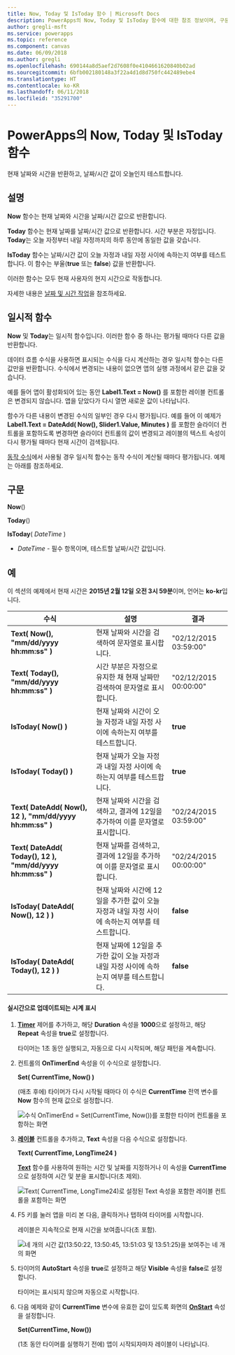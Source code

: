 ```yaml
---
title: Now, Today 및 IsToday 함수 | Microsoft Docs
description: PowerApps의 Now, Today 및 IsToday 함수에 대한 참조 정보이며, 구문과 예제를 포함하고 있습니다.
author: gregli-msft
ms.service: powerapps
ms.topic: reference
ms.component: canvas
ms.date: 06/09/2018
ms.author: gregli
ms.openlocfilehash: 690144a8d5aef2d7608f0e4104661620840b02ad
ms.sourcegitcommit: 6bfb002180148a3f22a4d1d8d750fc442489ebe4
ms.translationtype: HT
ms.contentlocale: ko-KR
ms.lasthandoff: 06/11/2018
ms.locfileid: "35291700"
---
```

# <a name="now-today-and-istoday-functions-in-powerapps"></a>PowerApps의 Now, Today 및 IsToday 함수
현재 날짜와 시간을 반환하고, 날짜/시간 값이 오늘인지 테스트합니다.

## <a name="description"></a>설명
**Now** 함수는 현재 날짜와 시간을 날짜/시간 값으로 반환합니다.

**Today** 함수는 현재 날짜를 날짜/시간 값으로 반환합니다. 시간 부분은 자정입니다. **Today**는 오늘 자정부터 내일 자정까지의 하루 동안에 동일한 값을 갖습니다.

**IsToday** 함수는 날짜/시간 값이 오늘 자정과 내일 자정 사이에 속하는지 여부를 테스트합니다. 이 함수는 부울(**true** 또는 **false**) 값을 반환합니다.

이러한 함수는 모두 현재 사용자의 현지 시간으로 작동합니다.

자세한 내용은 [날짜 및 시간 작업](../show-text-dates-times.md)을 참조하세요.

## <a name="volatile-functions"></a>일시적 함수
**Now** 및 **Today**는 일시적 함수입니다.  이러한 함수 중 하나는 평가될 때마다 다른 값을 반환합니다.  

데이터 흐름 수식을 사용하면 표시되는 수식을 다시 계산하는 경우 일시적 함수는 다른 값만을 반환합니다.  수식에서 변경되는 내용이 없으면 앱의 실행 과정에서 같은 값을 갖습니다.

예를 들어 앱이 활성화되어 있는 동안 **Label1.Text = Now()** 를 포함한 레이블 컨트롤은 변경되지 않습니다.  앱을 닫았다가 다시 열면 새로운 값이 나타납니다.

함수가 다른 내용이 변경된 수식의 일부인 경우 다시 평가됩니다.  예를 들어 이 예제가 **Label1.Text = DateAdd( Now(), Slider1.Value, Minutes )** 를 포함한 슬라이더 컨트롤을 포함하도록 변경하면 슬라이더 컨트롤의 값이 변경되고 레이블의 텍스트 속성이 다시 평가될 때마다 현재 시간이 검색됩니다.

[동작 수식](../working-with-formulas-in-depth.md)에서 사용될 경우 일시적 함수는 동작 수식이 계산될 때마다 평가됩니다.  예제는 아래를 참조하세요.

## <a name="syntax"></a>구문
**Now**()

**Today**()

**IsToday**( *DateTime* )

* *DateTime* - 필수 항목이며,  테스트할 날짜/시간 값입니다.

## <a name="examples"></a>예
이 섹션의 예제에서 현재 시간은 **2015년 2월 12일** **오전 3시 59분**이며, 언어는 **ko-kr**입니다.

| 수식 | 설명 | 결과 |
| --- | --- | --- |
| **Text( Now(), "mm/dd/yyyy hh:mm:ss" )** |현재 날짜와 시간을 검색하여 문자열로 표시합니다. |"02/12/2015 03:59:00" |
| **Text( Today(), "mm/dd/yyyy hh:mm:ss" )** |시간 부분은 자정으로 유지한 채 현재 날짜만 검색하여 문자열로 표시합니다. |"02/12/2015 00:00:00" |
| **IsToday( Now() )** |현재 날짜와 시간이 오늘 자정과 내일 자정 사이에 속하는지 여부를 테스트합니다. |**true** |
| **IsToday( Today() )** |현재 날짜가 오늘 자정과 내일 자정 사이에 속하는지 여부를 테스트합니다. |**true** |
| **Text( DateAdd( Now(), 12 ), "mm/dd/yyyy hh:mm:ss" )** |현재 날짜와 시간을 검색하고, 결과에 12일을 추가하여 이를 문자열로 표시합니다. |"02/24/2015 03:59:00" |
| **Text( DateAdd( Today(), 12 ), "mm/dd/yyyy hh:mm:ss" )** |현재 날짜를 검색하고, 결과에 12일을 추가하여 이를 문자열로 표시합니다. |"02/24/2015 00:00:00" |
| **IsToday( DateAdd( Now(), 12 ) )** |현재 날짜와 시간에 12일을 추가한 값이 오늘 자정과 내일 자정 사이에 속하는지 여부를 테스트합니다. |**false** |
| **IsToday( DateAdd( Today(), 12 ) )** |현재 날짜에 12일을 추가한 값이 오늘 자정과 내일 자정 사이에 속하는지 여부를 테스트합니다. |**false** |

#### <a name="display-a-clock-that-updates-in-real-time"></a>실시간으로 업데이트되는 시계 표시

1. **[Timer](../controls/control-timer.md)** 제어를 추가하고, 해당 **Duration** 속성을 **1000**으로 설정하고, 해당 **Repeat** 속성을 **true**로 설정합니다.

    타이머는 1초 동안 실행되고, 자동으로 다시 시작되며, 해당 패턴을 계속합니다. 

1. 컨트롤의 **OnTimerEnd** 속성을 이 수식으로 설정합니다.

    **Set( CurrentTime, Now() )**

    (매초 후에) 타이머가 다시 시작될 때마다 이 수식은 **CurrentTime** 전역 변수를 **Now** 함수의 현재 값으로 설정합니다.

    ![수식 OnTimerEnd = Set(CurrentTime, Now())를 포함한 타이머 컨트롤을 포함하는 화면](media/function-now-today-istoday/now-set-currenttime.png)

1. **[레이블](../controls/control-text-box.md)** 컨트롤을 추가하고, **Text** 속성을 다음 수식으로 설정합니다.

    **Text( CurrentTime, LongTime24 )**

    **[Text](function-text.md)** 함수를 사용하여 원하는 시간 및 날짜를 지정하거나 이 속성을 **CurrentTime**으로 설정하여 시간 및 분을 표시합니다(초 제외).

    ![Text( CurrentTime, LongTime24)로 설정된 Text 속성을 포함한 레이블 컨트롤을 포함하는 화면](media/function-now-today-istoday/now-use-currenttime.png)

1. F5 키를 눌러 앱을 미리 본 다음, 클릭하거나 탭하여 타이머를 시작합니다.

    레이블은 지속적으로 현재 시간을 보여줍니다(초 포함).

    ![네 개의 시간 값(13:50:22, 13:50:45, 13:51:03 및 13:51:25)을 보여주는 네 개의 화면](media/function-now-today-istoday/now-four-times.png)

1. 타이머의 **AutoStart** 속성을 **true**로 설정하고 해당 **Visible** 속성을 **false**로 설정합니다.

    타이머는 표시되지 않으며 자동으로 시작합니다.

1. 다음 예제와 같이 **CurrentTime** 변수에 유효한 값이 있도록 화면의 **[OnStart](../controls/control-screen.md)** 속성을 설정합니다.

    **Set(CurrentTime, Now())**

    (1초 동안 타이머를 실행하기 전에) 앱이 시작되자마자 레이블이 나타납니다.
